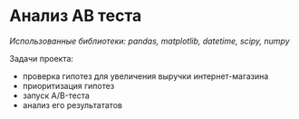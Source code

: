 # Анализ AB теста
*Использованные библиотеки: pandas, matplotlib, datetime, scipy, numpy*

Задачи проекта:
- проверка гипотез для увеличения выручки интернет-магазина
- приоритизация гипотез
- запуск A/B-теста
- анализ его результататов

